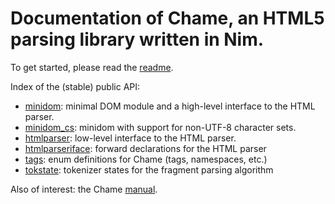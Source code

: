 # Documentation of Chame, an HTML5 parsing library written in Nim.

To get started, please read the [readme](https://git.sr.ht/~bptato/chame).

Index of the (stable) public API:

* [minidom](minidom.html): minimal DOM module and a high-level interface to the
  HTML parser.
* [minidom_cs](minidom_cs.html): minidom with support for non-UTF-8 character
  sets.
* [htmlparser](htmlparser.html): low-level interface to the HTML parser.
* [htmlparseriface](htmlparseriface.html): forward declarations for the HTML
  parser
* [tags](tags.html): enum definitions for Chame (tags, namespaces, etc.)
* [tokstate](tokstate.html): tokenizer states for the fragment parsing
  algorithm

Also of interest: the Chame [manual](manual.html).
